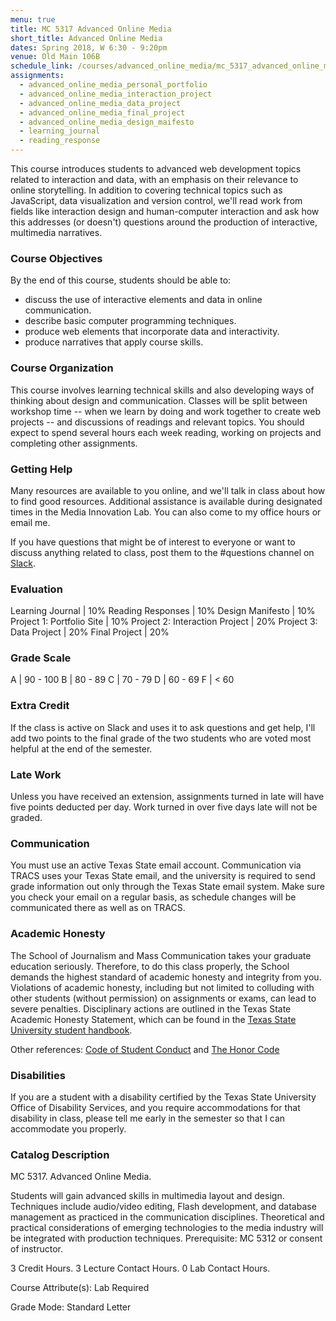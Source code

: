 ```yaml
---
menu: true
title: MC 5317 Advanced Online Media
short_title: Advanced Online Media
dates: Spring 2018, W 6:30 - 9:20pm
venue: Old Main 106B
schedule_link: /courses/advanced_online_media/mc_5317_advanced_online_media_schedule_spring2018.html
assignments:
  - advanced_online_media_personal_portfolio
  - advanced_online_media_interaction_project
  - advanced_online_media_data_project
  - advanced_online_media_final_project
  - advanced_online_media_design_maifesto
  - learning_journal
  - reading_response
---
```


This course introduces students to advanced web development topics related to interaction and data, with an emphasis on their relevance to online storytelling. In addition to covering technical topics such as JavaScript, data visualization and version control, we'll read work from fields like interaction design and human-computer interaction and ask how this addresses (or doesn't) questions around the production of interactive, multimedia narratives.

### Course Objectives

By the end of this course, students should be able to:

- discuss the use of interactive elements and data in online communication.
- describe basic computer programming techniques.
- produce web elements that incorporate data and interactivity.
- produce narratives that apply course skills.

### Course Organization

This course involves learning technical skills and also developing ways of thinking about design and communication. Classes will be split between workshop time -- when we learn by doing and work together to create web projects -- and discussions of readings and relevant topics. You should expect to spend several hours each week reading, working on projects and completing other assignments.

### Getting Help

Many resources are available to you online, and we'll talk in class about how to find good resources. Additional assistance is available during designated times in the Media Innovation Lab. You can also come to my office hours or email me.

If you have questions that might be of interest to everyone or want to discuss anything related to class, post them to the #questions channel on  [Slack](https://mc5317spring18carter.slack.com).

### Evaluation

Learning Journal | 10%
Reading Responses | 10%
Design Manifesto | 10%
Project 1: Portfolio Site | 10%
Project 2: Interaction Project | 20%
Project 3: Data Project | 20%
Final Project | 20%

### Grade Scale

A | 90 - 100
B | 80 - 89
C | 70 - 79
D | 60 - 69
F | < 60

### Extra Credit

If the class is active on Slack and uses it to ask questions and get help, I'll add two points to the final grade of the two students who are voted most helpful at the end of the semester.

### Late Work

Unless you have received an extension, assignments turned in late will have five points deducted per day. Work turned in over five days late will not be graded.

### Communication

You must use an active Texas State email account. Communication via TRACS uses your Texas State email, and the university is required to send grade information out only through the Texas State email system. Make sure you check your email on a regular basis, as schedule changes will be communicated there as well as on TRACS.

### Academic Honesty

The School of Journalism and Mass Communication takes your graduate education seriously. Therefore, to do this class properly, the School demands the highest standard of academic honesty and integrity from you. Violations of academic honesty, including but not limited to colluding with other students (without permission) on assignments or exams, can lead to severe penalties. Disciplinary actions are outlined in the Texas State Academic Honesty Statement, which can be found in the [Texas State University student handbook](http://www.dos.txstate.edu/handbook.html).

Other references: [Code of Student Conduct](http://www.dos.txstate.edu/handbook/rules/cosc.html) and [The Honor Code](http://www.txstate.edu/honorcodecouncil/Academic-Integrity.html)

### Disabilities

If you are a student with a disability certified by the Texas State University Office of Disability Services, and you require accommodations for that disability in class, please tell me early in the semester so that I can accommodate you properly.

### Catalog Description
MC 5317. Advanced Online Media.

Students will gain advanced skills in multimedia layout and design. Techniques include audio/video editing, Flash development, and database management as practiced in the communication disciplines. Theoretical and practical considerations of emerging technologies to the media industry will be integrated with production techniques. Prerequisite: MC 5312 or consent of instructor.

3 Credit Hours. 3 Lecture Contact Hours. 0 Lab Contact Hours.

Course Attribute(s): Lab Required

Grade Mode: Standard Letter
